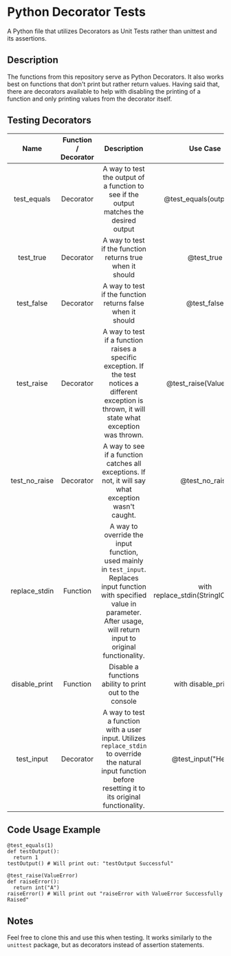 # Python Decorator Tests

A Python file that utilizes Decorators as Unit Tests rather than unittest and its assertions.

## Description

The functions from this repository serve as Python Decorators. It also works best on functions that don't print but rather return values. Having said that, there are decorators available to help with disabling the printing of a function and only printing values from the decorator itself.

## Testing Decorators

|     Name      | Function / Decorator |                                                                                       Description                                                                                       |               Use Case                |
| :-----------: | :------------------: | :-------------------------------------------------------------------------------------------------------------------------------------------------------------------------------------: | :-----------------------------------: |
|  test_equals  |      Decorator       |                                                 A way to test the output of a function to see if the output matches the desired output                                                  |       @test_equals(output = 5)        |
|   test_true   |      Decorator       |                                                                A way to test if the function returns true when it should                                                                |              @test_true               |
|  test_false   |      Decorator       |                                                               A way to test if the function returns false when it should                                                                |              @test_false              |
|  test_raise   |      Decorator       |                 A way to test if a function raises a specific exception. If the test notices a different exception is thrown, it will state what exception was thrown.                  |        @test_raise(ValueError)        |
| test_no_raise |      Decorator       |                                          A way to see if a function catches all exceptions. If not, it will say what exception wasn't caught.                                           |            @test_no_raise             |
| replace_stdin |       Function       | A way to override the input function, used mainly in `test_input`. Replaces input function with specified value in parameter. After usage, will return input to original functionality. | with replace_stdin(StringIO("Hello")) |
| disable_print |       Function       |                                                                 Disable a functions ability to print out to the console                                                                 |         with disable_print()          |
|  test_input   |      Decorator       |             A way to test a function with a user input. Utilizes `replace_stdin` to override the natural input function before resetting it to its original functionality.              |         @test_input("Hello")          |

## Code Usage Example

    @test_equals(1)
    def testOutput():
      return 1
    testOutput() # Will print out: "testOutput Successful"

    @test_raise(ValueError)
    def raiseError():
      return int("A") 
    raiseError() # Will print out "raiseError with ValueError Successfully Raised" 

## Notes

Feel free to clone this and use this when testing. It works similarly to the `unittest` package, but as decorators instead of assertion statements.
